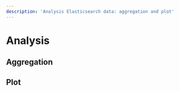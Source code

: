 ```yaml
---
description: 'Analysis Elasticsearch data: aggregation and plot'
---
```


# Analysis

## Aggregation

## Plot
